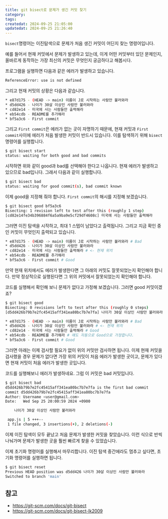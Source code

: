 ```yaml
---
title: git bisect로 문제가 생긴 커밋 찾기
category:
tags:
createdat: 2024-09-25 21:05:00
updatedat: 2024-09-25 21:26:40
---
```


`bisect`명령어는 이진탐색으로 문제가 처음 생긴 커밋이 어딘지 찾는 명령어입니다.

예를 들어서 현재 커밋에서 문제가 발생하고 있는데, 이게 어떤 커밋부터 있던
문제인지, 올바르게 동작하는 가장 최신의 커밋은 무엇인지 궁금하다고 해봅시다.

프로그램을 실행하면 다음과 같은 에러가 발생하고 있습니다.

```bash
ReferenceError: use is not defined
```

그리고 현재 커밋의 상황은 다음과 같습니다.

```bash
* e87d175 - (HEAD -> main) 이름이 J로 시작하는 사람만 불러와라
* d5dd426 - 나이가 30살 이상인 사람만 불러와라
* cd82e14 - 미국에 사는 사람들만 출력해라
* eb54cdb - README를 추가해라
* bf5a3c6 - First commit
```

그리고 `First commit`은 에러가 없는 곳이 자명하기 때문에, 현재 커밋과 `First commit`사이에
에러가 처음 발생한 커밋이 반드시 있습니다. 이를 탐색하기 위해 `bisect`
명령어를 실행합니다.

```bash
$ git bisect start
status: waiting for both good and bad commits
```

시작하면 위와 같이 good과 bad를 선택해야 한다고 나옵니다. 현재 에러가 발생하고
있으므로 bad입니다. 그래서 다음과 같이 실행합니다.

```bash
$ git bisect bad
status: waiting for good commit(s), bad commit known
```

이제 good을 지정해 줘야 합니다. `First commit`의 해시를 지정해 보겠습니다.

```bash
$ git bisect good bf5a3c6
Bisecting: 1 revision left to test after this (roughly 1 step)
[cd82e14fe34b396884f6a5a9ba9e5cf29df4608c] 미국에 사는 사람들만 출력해라
```

그러면 이진 탐색을 시작하고, 최대 1 스텝이 남았다고 출력됩니다. 그리고 지금
확인 중인 커밋이 무엇인지 출력되고 있습니다.

```bash
* e87d175 - (HEAD -> main) 이름이 J로 시작하는 사람만 불러와라 # Bad
* d5dd426 - 나이가 30살 이상인 사람만 불러와라
* cd82e14 - 미국에 사는 사람들만 출력해라 # <- 현재 위치
* eb54cdb - README를 추가해라
* bf5a3c6 - First commit # Good
```

만약 현재 위치에서도 에러가 발생한다면 그 아래의 커밋도 잘못되었는지 확인해야
합니다. 만약 정상적으로 실행된다면 그 위의 커밋에서 잘못되었는지 확인해야
합니다.

코드를 실행해서 확인해 보니 문제가 없다고 가정해 보겠습니다. 그러면 good
커밋이겠죠?

```bash
$ git bisect good
Bisecting: 0 revisions left to test after this (roughly 0 steps)
[d5dd426b79b7e2fc45415aff341ea80bc7b7e7fa] 나이가 30살 이상인 사람만 불러와라
```

```bash
* e87d175 - (HEAD -> main) 이름이 J로 시작하는 사람만 불러와라 # Bad
* d5dd426 - 나이가 30살 이상인 사람만 불러와라 # <- 현재 위치
* cd82e14 - 미국에 사는 사람들만 출력해라 # Good
* eb54cdb - README를 추가해라 # 얘도 자동으로 Good으로 가정합니다.
* bf5a3c6 - First commit # Good
```

그러면 아래는 이제 검사할 필요가 없이 위의 커밋만 검사하면 됩니다. 이제 현재
커밋을 검사했을 경우 문제가 없다면 가장 위의 커밋이 처음 에러가 발생한 곳이고,
문제가 있다면 현재 커밋이 처음 에러가 발생한 곳입니다.

코드를 실행해보니 에러가 발생하네요. 그럼 이 커밋은 bad 커밋입니다.

```bash
$ git bisect bad
d5dd426b79b7e2fc45415aff341ea80bc7b7e7fa is the first bad commit
commit d5dd426b79b7e2fc45415aff341ea80bc7b7e7fa
Author: Username <user@gmail.com>
Date:   Wed Sep 25 20:00:59 2024 +0900

    나이가 30살 이상인 사람만 불러와라

 app.js | 5 +++--
 1 file changed, 3 insertions(+), 2 deletions(-)
```

이제 이진 탐색이 모두 끝났고 처음 문제가 발생한 커밋을 찾았습니다. 이런 식으로
반씩 나눠가며 문제가 발생한 곳을 훨씬 빠르게 찾을 수 있었습니다.

이제 초기화 명령어를 실행해서 마무리합니다. 이진 탐색 중간에라도 멈추고 싶다면, 초기화 명령어를 실행하면 됩니다.

```bash
$ git bisect reset
Previous HEAD position was d5dd426 나이가 30살 이상인 사람만 불러와라
Switched to branch 'main'
```

## 참고

- <https://git-scm.com/docs/git-bisect>
- <https://git-scm.com/docs/git-bisect-lk2009>
